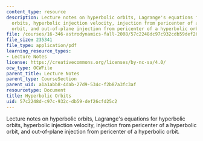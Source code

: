 ```yaml
---
content_type: resource
description: Lecture notes on hyperbolic orbits, Lagrange's equations for hyperbolic
  orbits, hyperbolic injection velocity, injection from pericenter of a hyperbolic
  orbit, and out-of-plane injection from pericenter of a hyperbolic orbit.
file: /courses/16-346-astrodynamics-fall-2008/57c2248dc97c932cdb59def26cfd25c2_lec_11.pdf
file_size: 235341
file_type: application/pdf
learning_resource_types:
- Lecture Notes
license: https://creativecommons.org/licenses/by-nc-sa/4.0/
ocw_type: OCWFile
parent_title: Lecture Notes
parent_type: CourseSection
parent_uid: a1a1abb8-4dab-27d9-534c-f2b87a3fc3af
resourcetype: Document
title: Hyperbolic Orbits
uid: 57c2248d-c97c-932c-db59-def26cfd25c2
---
```

Lecture notes on hyperbolic orbits, Lagrange's equations for hyperbolic orbits, hyperbolic injection velocity, injection from pericenter of a hyperbolic orbit, and out-of-plane injection from pericenter of a hyperbolic orbit.